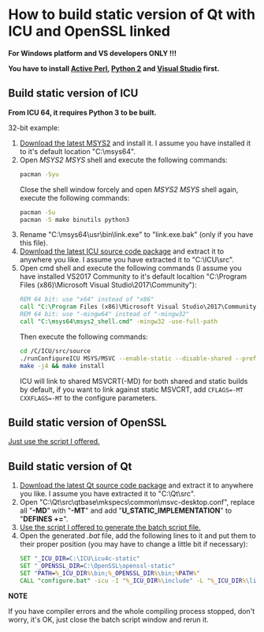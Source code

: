 ﻿# How to build static version of Qt with ICU and OpenSSL linked

**For Windows platform and VS developers ONLY !!!**

**You have to install [Active Perl](https://www.activestate.com/activeperl/downloads), [Python 2](https://www.python.org/downloads/windows/) and [Visual Studio](https://www.visualstudio.com/downloads/) first.**

## Build static version of ICU

**From ICU 64, it requires Python 3 to be built.**

32-bit example:
1. [Download the latest MSYS2](http://www.msys2.org/) and install it. I assume you have installed it to it's default location "C:\msys64".
2. Open *MSYS2 MSYS* shell and execute the following commands:
   ```bash
   pacman -Syu
   ```
   Close the shell window forcely and open *MSYS2 MSYS* shell again, execute the following commands:
   ```bash
   pacman -Su
   pacman -S make binutils python3
   ```
3. Rename "C:\msys64\usr\bin\link.exe" to "link.exe.bak" (only if you have this file).
4. [Download the latest ICU source code package](http://site.icu-project.org/download) and extract it to anywhere you like. I assume you have extracted it to "C:\ICU\src".
5. Open cmd shell and execute the following commands (I assume you have installed VS2017 Community to it's default localtion "C:\Program Files (x86)\Microsoft Visual Studio\2017\Community"):
   ```bat
   REM 64 bit: use "x64" instead of "x86"
   call "C:\Program Files (x86)\Microsoft Visual Studio\2017\Community\VC\Auxiliary\Build\vcvarsall.bat" x86
   REM 64 bit: use "-mingw64" instead of "-mingw32"
   call "C:\msys64\msys2_shell.cmd" -mingw32 -use-full-path
   ```
   Then execute the following commands:
   ```bash
   cd /C/ICU/src/source
   ./runConfigureICU MSYS/MSVC --enable-static --disable-shared --prefix=$PWD/../../icu4c-x86-static-msvc2017
   make -j4 && make install
   ```
   ICU will link to shared MSVCRT(-MD) for both shared and static builds by default, if you want to link against static MSVCRT, add `CFLAGS=-MT CXXFLAGS=-MT` to the configure parameters.

## Build static version of OpenSSL

[Just use the script I offered.](https://github.com/wangwenx190/build-scripts/blob/master/win-build-openssl.bat)

## Build static version of Qt

1. [Download the latest Qt source code package](http://download.qt.io/official_releases/qt/) and extract it to anywhere you like. I assume you have extracted it to "C:\Qt\src".
2. Open "C:\Qt\src\qtbase\mkspecs\common\msvc-desktop.conf", replace all "**-MD**" with "**-MT**" and add "**U_STATIC_IMPLEMENTATION**" to "**DEFINES +=**".
3. [Use the script I offered to generate the batch script file.](https://github.com/wangwenx190/build-scripts/blob/master/win-build-qt.bat)
4. Open the generated *.bat* file, add the following lines to it and put them to their proper position (you may have to change a little bit if necessary):
   ```bat
   SET "_ICU_DIR=C:\ICU\icu4c-static"
   SET "_OPENSSL_DIR=C:\OpenSSL\openssl-static"
   SET "PATH=%_ICU_DIR%\bin;%_OPENSSL_DIR%\bin;%PATH%"
   CALL "configure.bat" -icu -I "%_ICU_DIR%\include" -L "%_ICU_DIR%\lib" ICU_LIBS="-lsicudt -lsicuin -lsicuuc -lAdvapi32" -openssl-linked -I "%_OPENSSL_DIR%\include" -L "%_OPENSSL_DIR%\lib" OPENSSL_LIBS="-llibcrypto -llibssl -lgdi32"
   ```

**NOTE**

If you have compiler errors and the whole compiling process stopped, don't worry, it's OK, just close the batch script window and rerun it.

